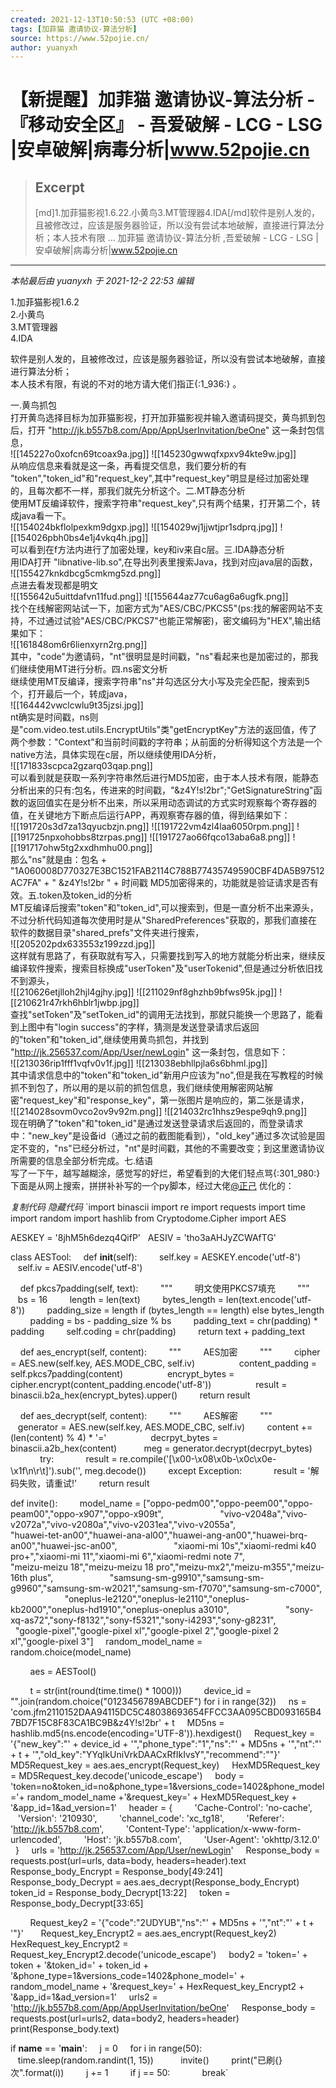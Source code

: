 ```yaml
---
created: 2021-12-13T10:50:53 (UTC +08:00)
tags: [加菲猫 邀请协议-算法分析]
source: https://www.52pojie.cn/
author: yuanyxh
---
```


# 【新提醒】加菲猫 邀请协议-算法分析 - 『移动安全区』 - 吾爱破解 - LCG - LSG |安卓破解|病毒分析|www.52pojie.cn

> ## Excerpt
> [md]1.加菲猫影视1.6.22.小黄鸟3.MT管理器4.IDA[/md]软件是别人发的，且被修改过，应该是服务器验证，所以没有尝试本地破解，直接进行算法分析；本人技术有限 ... 加菲猫 邀请协议-算法分析 ,吾爱破解 - LCG - LSG |安卓破解|病毒分析|www.52pojie.cn

---
_本帖最后由 yuanyxh 于 2021-12-2 22:53 编辑_

1.加菲猫影视1.6.2  
2.小黄鸟  
3.MT管理器  
4.IDA

软件是别人发的，且被修改过，应该是服务器验证，所以没有尝试本地破解，直接进行算法分析；  
本人技术有限，有说的不对的地方请大佬们指正{:1\_936:} 。

一.黄鸟抓包  
打开黄鸟选择目标为加菲猫影视，打开加菲猫影视并输入邀请码提交，黄鸟抓到包后，打开 "http://jk.b557b8.com/App/AppUserInvitation/beOne" 这一条封包信息，  
 ![[145227o0xofcn69tcoax9a.jpg]] ![[145230gwwqfxpxv94kte9w.jpg]]   
从响应信息来看就是这一条，再看提交信息，我们要分析的有 "token","token\_id"和"request\_key",其中"request\_key"明显是经过加密处理的，且每次都不一样，那我们就先分析这个。二.MT静态分析  
使用MT反编译软件，搜索字符串"request\_key",只有两个结果，打开第二个，转成java看一下。  
 ![[154024bkflolpexkm9dgxp.jpg]]  ![[154029wj1jjwtjpr1sdprq.jpg]]  ![[154026pbh0bs4e1j4vkq4h.jpg]]   
可以看到在f方法内进行了加密处理，key和iv来自c层。三.IDA静态分析  
用IDA打开 "libnative-lib.so",在导出列表里搜索Java，找到对应java层的函数，  
 ![[155427knkdbcg5cmkmg5zd.png]]   
点进去看发现都是明文  
 ![[155642u5uittdafvn11fud.png]] ![[155644az77cu6ag6a6ugfk.png]]   
找个在线解密网站试一下，加密方式为"AES/CBC/PKCS5"(ps:找的解密网站不支持，不过通过试验"AES/CBC/PKCS7"也能正常解密)，密文编码为"HEX",输出结果如下：  
 ![[161848om6r6lienxyrn2rg.png]]   
其中，"code"为邀请码，"nt"很明显是时间戳，"ns"看起来也是加密过的，那我们继续使用MT进行分析。四.ns密文分析  
继续使用MT反编译，搜索字符串"ns"并勾选区分大小写及完全匹配，搜索到5个，打开最后一个，转成java，  
 ![[164442vwclcwlu9t35jzsi.jpg]]   
nt确实是时间戳，ns则是"com.video.test.utils.EncryptUtils"类"getEncryptKey"方法的返回值，传了两个参数："Context"和当前时间戳的字符串；从前面的分析得知这个方法是一个native方法，具体实现在c层，所以继续使用IDA分析，  
 ![[171833scpca2gzarq03qap.png]]   
可以看到就是获取一系列字符串然后进行MD5加密，由于本人技术有限，能静态分析出来的只有:包名，传进来的时间戳，"&z4Y!s!2br";"GetSignatureString"函数的返回值实在是分析不出来，所以采用动态调试的方式实时观察每个寄存器的值，在关键地方下断点后运行APP，再观察寄存器的值，得到结果如下：  
 ![[191720s3d7za13qyucbzjn.png]]  ![[191722vm4zl4laa6050rpm.png]]   ![[191725npxohobbs8tzrpas.png]]   ![[191727ao66fqco13aba6a8.png]]  ![[191717ohw5tg2xxdhmhu00.png]]   
那么"ns"就是由：包名 + "1A060008D770327E3BC1521FAB2114C788B77435749590CBF4DA5B97512AC7FA" + " &z4Y!s!2br " + 时间戳 MD5加密得来的，功能就是验证请求是否有效。五.token及token\_id的分析  
MT反编译后搜索"token"和"token\_id",可以搜索到，但是一直分析不出来源头，不过分析代码知道每次使用时是从"SharedPreferences"获取的，那我们直接在软件的数据目录"shared\_prefs"文件夹进行搜索，  
 ![[205202pdx633553z199zzd.jpg]]   
这样就有思路了，有获取就有写入，只需要找到写入的地方就能分析出来，继续反编译软件搜索，搜索目标换成"userToken"及"userTokenid",但是通过分析依旧找不到源头，  
 ![[210626etjlloh2hjl4gjhy.jpg]]  ![[211029nf8ghzhb9bfws95k.jpg]]  ![[210621r47rkh6hblr1jwbp.jpg]]   
查找"setToken"及"setToken\_id"的调用无法找到，那就只能换一个思路了，能看到上图中有"login success"的字样，猜测是发送登录请求后返回的"token"和"token\_id",继续使用黄鸟抓包，并找到 "http://jk.256537.com/App/User/newLogin" 这一条封包，信息如下：  
 ![[213036rip1fff1vqfv0v1f.jpg]] ![[213038ebhllpjla6s6bhml.jpg]]   
其中请求信息中的"token"和"token\_id"新用户应该为"no",但是我在写教程的时候抓不到包了，所以用的是以前的抓包信息，我们继续使用解密网站解密"request\_key"和"response\_key"，第一张图片是响应的，第二张是请求，  
 ![[214028sovm0vco2ov9v92m.png]] ![[214032rc1hhsz9espe9qh9.png]]   
现在明确了"token"和"token\_id"是通过发送登录请求后返回的，而登录请求中："new\_key"是设备id（通过之前的截图能看到），"old\_key"通过多次试验是固定不变的，"ns"已经分析过，"nt"是时间戳，其他的不需要改变；到这里邀请协议所需要的信息全部分析完成。七.结语  
写了一下午，越写越糊涂，感觉写的好烂，希望看到的大佬们轻点骂{:301\_980:}  
下面是从网上搜索，拼拼补补写的一个py脚本，经过大佬[@正己](https://www.52pojie.cn/home.php?mod=space&uid=1109458) 优化的：  

 _复制代码_ _隐藏代码_ `import binascii
import re
import requests
import time
import random
import hashlib
from Cryptodome.Cipher import AES

AESKEY = '8jhM5h6dezq4QifP'  
AESIV = 'tho3aAHJyZCWAfTG'  

class AESTool:
    def __init__(self):
        self.key = AESKEY.encode('utf-8')
        self.iv = AESIV.encode('utf-8')

    def pkcs7padding(self, text):
        """
        明文使用PKCS7填充
        """
        bs = 16
        length = len(text)
        bytes_length = len(text.encode('utf-8'))
        padding_size = length if (bytes_length == length) else bytes_length
        padding = bs - padding_size % bs
        padding_text = chr(padding) * padding
        self.coding = chr(padding)
        return text + padding_text

    def aes_encrypt(self, content):
        """
        AES加密
        """
        cipher = AES.new(self.key, AES.MODE_CBC, self.iv)
        
        content_padding = self.pkcs7padding(content)
        
        encrypt_bytes = cipher.encrypt(content_padding.encode('utf-8'))
        
        result = binascii.b2a_hex(encrypt_bytes).upper()
        return result

    def aes_decrypt(self, content):
        """
        AES解密
        """
        generator = AES.new(self.key, AES.MODE_CBC, self.iv)
        content += (len(content) % 4) * '='
        
        decrpyt_bytes = binascii.a2b_hex(content)  
        meg = generator.decrypt(decrpyt_bytes)
        
        try:
            result = re.compile('[\\x00-\\x08\\x0b-\\x0c\\x0e-\\x1f\n\r\t]').sub('', meg.decode())
        except Exception:
            result = '解码失败，请重试!'
        return result

def invite():
    
    model_name = ["oppo-pedm00","oppo-peem00","oppo-peam00","oppo-x907","oppo-x909t",
                      "vivo-v2048a","vivo-v2072a","vivo-v2080a","vivo-v2031ea","vivo-v2055a",
                      "huawei-tet-an00","huawei-ana-al00","huawei-ang-an00","huawei-brq-an00","huawei-jsc-an00",
                      "xiaomi-mi 10s","xiaomi-redmi k40 pro+","xiaomi-mi 11","xiaomi-mi 6","xiaomi-redmi note 7",
                      "meizu-meizu 18","meizu-meizu 18 pro","meizu-mx2","meizu-m355","meizu-16th plus",
                      "samsung-sm-g9910","samsung-sm-g9960","samsung-sm-w2021","samsung-sm-f7070","samsung-sm-c7000",
                      "oneplus-le2120","oneplus-le2110","oneplus-kb2000","oneplus-hd1910","oneplus-oneplus a3010",
                      "sony-xq-as72","sony-f8132","sony-f5321","sony-i4293","sony-g8231",
                      "google-pixel","google-pixel xl","google-pixel 2","google-pixel 2 xl","google-pixel 3"]
    random_model_name = random.choice(model_name)

    
    aes = AESTool()

    
    t = str(int(round(time.time() * 1000)))
    
    device_id = "".join(random.choice("0123456789ABCDEF") for i in range(32))
    ns = 'com.jfm2110152DAA94115DC5C48038693654FFCC3AA095CBD093165B47BD7F15C8F83CA1BC9B&z4Y!s!2br' + t
    MD5ns = hashlib.md5(ns.encode(encoding='UTF-8')).hexdigest()
    Request_key = '{"new_key":"' + device_id + '","phone_type":"1","ns":"' + MD5ns + '","nt":"' + t + '","old_key":"YYqIkUniVrkDAACxRfIkIvsY","recommend":""}'
    MD5Request_key = aes.aes_encrypt(Request_key)
    HexMD5Request_key = MD5Request_key.decode('unicode_escape')
    body = 'token=no&token_id=no&phone_type=1&versions_code=1402&phone_model='+ random_model_name +'&request_key=' + HexMD5Request_key + '&app_id=1&ad_version=1'
    header = {
        'Cache-Control': 'no-cache',
        'Version': '210930',
        'channel_code': 'xc_tg18',
        'Referer': 'http://jk.b557b8.com',
        'Content-Type': 'application/x-www-form-urlencoded',
        'Host': 'jk.b557b8.com',
        'User-Agent': 'okhttp/3.12.0'
    }
    urls = 'http://jk.256537.com/App/User/newLogin'
    Response_body = requests.post(url=urls, data=body, headers=header).text
    Response_body_Encrypt = Response_body[49:241]
    Response_body_Decrypt = aes.aes_decrypt(Response_body_Encrypt)
    token_id = Response_body_Decrypt[13:22]
    token = Response_body_Decrypt[33:65]

    
    Request_key2 = '{"code":"2UDYUB","ns":"' + MD5ns + '","nt":"' + t + '"}'  
    Request_key_Encrypt2 = aes.aes_encrypt(Request_key2)
    HexRequest_key_Encrypt2 = Request_key_Encrypt2.decode('unicode_escape')
    body2 = 'token=' + token + '&token_id=' + token_id + '&phone_type=1&versions_code=1402&phone_model=' + random_model_name + '&request_key=' + HexRequest_key_Encrypt2 + '&app_id=1&ad_version=1'
    urls2 = 'http://jk.b557b8.com/App/AppUserInvitation/beOne'
    Response_body = requests.post(url=urls2, data=body2, headers=header) 
    print(Response_body.text)

if __name__ == '__main__':
    j = 0
    for i in range(50):  
        time.sleep(random.randint(1, 15))  
        invite()
        print("已刷{}次".format(i))
        j += 1
        if j == 50:
            break`
